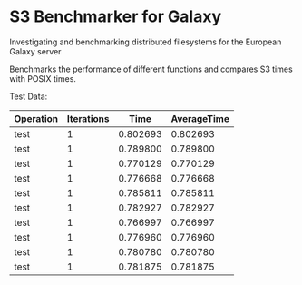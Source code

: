 # S3 Benchmarker for Galaxy
 Investigating and benchmarking distributed filesystems for the European Galaxy server

 Benchmarks the performance of different functions and compares S3 times with POSIX times.
 
 Test Data:

Operation   | Iterations |          Time       |    AverageTime  
------------|------------|---------------------|-----------------
test        |           1|             0.802693|         0.802693
test        |           1|             0.789800|         0.789800
test        |           1|             0.770129|         0.770129
test        |           1|             0.776668|         0.776668
test        |           1|             0.785811|         0.785811
test        |           1|             0.782927|         0.782927
test        |           1|             0.766997|         0.766997
test        |           1|             0.776960|         0.776960
test        |           1|             0.780780|         0.780780
test        |           1|             0.781875|         0.781875
             